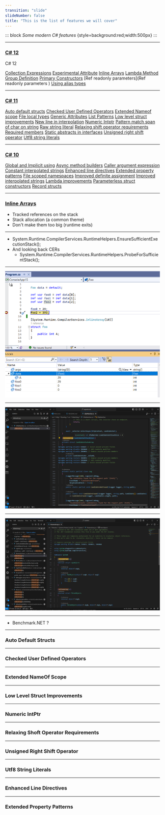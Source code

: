 ```yaml
---
transition: "slide"
slideNumber: false
title: "This is the list of features we will cover"
---
```


::: block
*Some modern C# features* {style=background:red;width:500px}
::: 

---

### [C# 12](https://github.com/dotnet/csharplang/tree/main/proposals/csharp-12.0)

 

C# 12 

[Collection Expressions](https://github.com/dotnet/csharplang/blob/main/proposals/csharp-12.0/collection-expressions.md) 
[Experimental Attribute](https://github.com/dotnet/csharplang/blob/main/proposals/csharp-12.0/experimental-attribute.md)
[Inline Arrays](https://github.com/dotnet/csharplang/blob/main/proposals/csharp-12.0/inline-arrays.md)
[Lambda Method Group Definition](https://github.com/dotnet/csharplang/blob/main/proposals/csharp-12.0/lambda-method-group-defaults.md)
[Primary Constructors](https://github.com/dotnet/csharplang/blob/main/proposals/csharp-12.0/primary-constructors.md)
[Ref readonly parameters](Ref readonly parameters )
[Using alias types](https://github.com/dotnet/csharplang/blob/main/proposals/csharp-12.0/using-alias-types.md)

---

### [C# 11](https://github.com/dotnet/csharplang/tree/main/proposals/csharp-11.0)

[Auto default structs](https://github.com/dotnet/csharplang/blob/main/proposals/csharp-11.0/auto-default-structs.md)
[Checked User Defined Operators](https://github.com/dotnet/csharplang/blob/main/proposals/csharp-11.0/checked-user-defined-operators.md)
[Extended Nameof scope](https://github.com/dotnet/csharplang/blob/main/proposals/csharp-11.0/extended-nameof-scope.md)
[File local types](https://github.com/dotnet/csharplang/blob/main/proposals/csharp-11.0/file-local-types.md)
[Generic Attributes](https://github.com/dotnet/csharplang/blob/main/proposals/csharp-11.0/generic-attributes.md)
[List Patterns](https://github.com/dotnet/csharplang/blob/main/proposals/csharp-11.0/list-patterns.md)
[Low level struct improvements](https://github.com/dotnet/csharplang/blob/main/proposals/csharp-11.0/list-patterns.md)
[New line in interpolation](https://github.com/dotnet/csharplang/blob/main/proposals/csharp-11.0/new-line-in-interpolation.md)
[Numeric Intptr](https://github.com/dotnet/csharplang/blob/main/proposals/csharp-11.0/numeric-intptr.md)
[Pattern match span of char on string](https://github.com/dotnet/csharplang/blob/main/proposals/csharp-11.0/pattern-match-span-of-char-on-string.md)
[Raw string literal](https://github.com/dotnet/csharplang/blob/main/proposals/csharp-11.0/raw-string-literal.md)
[Relaxing shift operator requirements](https://github.com/dotnet/csharplang/blob/main/proposals/csharp-11.0/relaxing_shift_operator_requirements.md)
[Required members](https://github.com/dotnet/csharplang/blob/main/proposals/csharp-11.0/required-members.md)
[Static abstracts in interfaces](https://github.com/dotnet/csharplang/blob/main/proposals/csharp-11.0/static-abstracts-in-interfaces.md)
[Unsigned right shift operator](https://github.com/dotnet/csharplang/blob/main/proposals/csharp-11.0/unsigned-right-shift-operator.md)
[Utf8 string literals](https://github.com/dotnet/csharplang/blob/main/proposals/csharp-11.0/utf8-string-literals.md)
 
---

### [C# 10](https://github.com/dotnet/csharplang/tree/main/proposals/csharp-10.0)

[Global and Implicit using](https://github.com/dotnet/csharplang/blob/main/proposals/csharp-10.0/GlobalUsingDirective.md)
[Async method builders](https://github.com/dotnet/csharplang/blob/main/proposals/csharp-10.0/async-method-builders.md)
[Caller argument expression](https://github.com/dotnet/csharplang/blob/main/proposals/csharp-10.0/caller-argument-expression.md)
[Constant interpolated strings](https://github.com/dotnet/csharplang/blob/main/proposals/csharp-10.0/constant_interpolated_strings.md)
[Enhanced line directives](https://github.com/dotnet/csharplang/blob/main/proposals/csharp-10.0/enhanced-line-directives.md)
[Extended property patterns](https://github.com/dotnet/csharplang/blob/main/proposals/csharp-10.0/extended-property-patterns.md)
[File scoped namespaces](https://github.com/dotnet/csharplang/blob/main/proposals/csharp-10.0/file-scoped-namespaces.md)
[Improved definite assignment](https://github.com/dotnet/csharplang/blob/main/proposals/csharp-10.0/improved-definite-assignment.md)
[Improved interpolated strings](https://github.com/dotnet/csharplang/blob/main/proposals/csharp-10.0/improved-interpolated-strings.md)
[Lambda improvements](https://github.com/dotnet/csharplang/blob/main/proposals/csharp-10.0/lambda-improvements.md)
[Parameterless struct constructors](https://github.com/dotnet/csharplang/blob/main/proposals/csharp-10.0/parameterless-struct-constructors.md)
[Record structs](https://github.com/dotnet/csharplang/blob/main/proposals/csharp-10.0/record-structs.md)

---

### [Inline Arrays](https://github.com/dotnet/csharplang/blob/main/proposals/csharp-12.0/inline-arrays.md)

- Tracked references on the stack
- Stack allocation (a common theme)
- Don't make them too big (runtime exits)

---

- System.Runtime.CompilerServices.RuntimeHelpers.EnsureSufficientExecutionStack();
- And looking back CERs
  - System.Runtime.CompilerServices.RuntimeHelpers.ProbeForSufficientStack();

---

![Sample example](images/inline-arrays.png)

---

![In ASP.NET](images/inline-arrays-aspnet.png)

---

![In the runtime](images/inline-arrays-runtime.png)

---

- Benchmark.NET ?

---

### Auto Default Structs

---

### Checked User Defined Operators

---

### Extended NameOf Scope

---

### Low Level Struct Improvements

---

### Numeric IntPtr

---

### Relaxing Shoft Operator Requirements

---

### Unsigned Right Shift Operator

---

### Utf8 String Literals

---

### Enhanced Line Directives

---

### Extended Property Patterns



